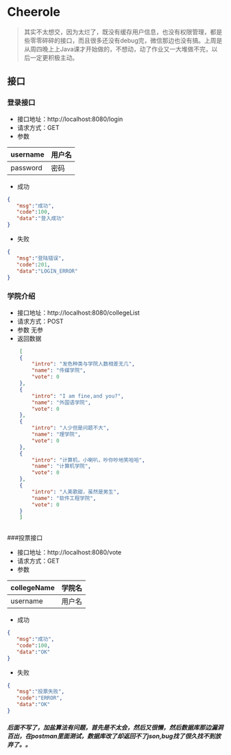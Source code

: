 # Cheerole
> 其实不太想交，因为太烂了，既没有缓存用户信息，也没有权限管理，都是些零零碎碎的接口，而且很多还没有debug完，微信那边也没有搞。上周是从周四晚上上Java课才开始做的，不想动，动了作业又一大堆做不完，以后一定更积极主动。
## 接口 ##
 ### 登录接口 ###  
   + 接口地址：http://localhost:8080/login
   + 请求方式：GET
   + 参数
   
| username | 用户名 |
| -------- | ------ |
| password | 密码   |
  

   + 成功  
   ```json
   {
      "msg":"成功",
      "code":100,
      "data":"登入成功"
   }
   
   ```
   + 失败
   ```json
   {
      "msg":"登陆错误",
      "code":201,
      "data":"LOGIN_ERROR"
   }
   
   ```
   
### 学院介绍 ###
+ 接口地址：http://localhost:8080/collegeList
+ 请求方式：POST
+ 参数    无参
+ 返回数据
```json
    [
    {
        "intro": "发色种类与学院人数相差无几",
        "name": "传媒学院",
        "vote": 0
    },
    {
        "intro": "I am fine,and you?",
        "name": "外国语学院",
        "vote": 0
    },
    { 
        "intro": "人少但是问题不大",
        "name": "理学院",
        "vote": 0
    },
    {
        "intro": "计算机，小喇叭，吵你吵地笑哈哈",
        "name": "计算机学院",
        "vote": 0
    },
    {
        "intro": "人美歌甜，虽然是男生",
        "name": "软件工程学院",
        "vote": 0
    }
    ]
    
```
###投票接口
+ 接口地址：http://localhost:8080/vote
+ 请求方式：GET
+ 参数

| collegeName | 学院名 |
| ----------- | ----- |
| username    | 用户名 |
    
+ 成功
```json
{
   "msg":"成功",
   "code":100,
   "data":"OK"
}
```
+ 失败
```json
{
   "msg":"投票失败",
   "code":"ERROR",
   "data":"OK"
}

```
   ##### 后面不写了，加盐算法有问题，首先是不太会，然后又很懒，然后数据库那边漏洞百出，在postman里面测试，数据库改了却返回不了json,bug找了很久找不到放弃了。。   
       
       
       
       
    
   
   
   
   
